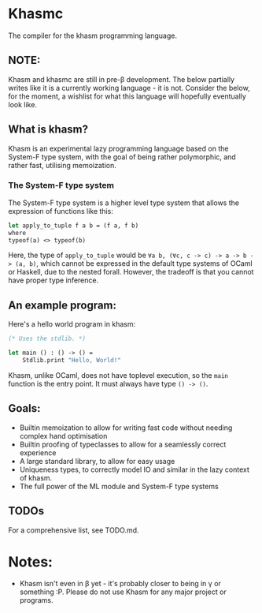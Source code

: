 # Khasmc

The compiler for the khasm programming language.

## NOTE:

Khasm and khasmc are still in pre-β development.
The below partially writes like it is a currently working language - it is not.
Consider the below, for the moment, a wishlist for what this language will hopefully eventually look like.

## What is khasm?

Khasm is an experimental lazy programming language based on the System-F type system, with the goal of being rather polymorphic, and rather fast, utilising memoization.

### The System-F type system

The System-F type system is a higher level type system that allows the expression of functions like this:

```ocaml
let apply_to_tuple f a b = (f a, f b)
where
typeof(a) <> typeof(b)
```
Here, the type of `apply_to_tuple` would be `∀a b, (∀c, c -> c) -> a -> b -> (a, b)`, which cannot be expressed in the default type systems of OCaml or Haskell, due to the nested forall. However, the tradeoff is that you cannot have proper type inference.

## An example program:

Here's a hello world program in khasm:

```ocaml
(* Uses the stdlib. *)

let main () : () -> () =
    Stdlib.print "Hello, World!"

```
Khasm, unlike OCaml, does not have toplevel execution, so the `main` function is the entry point. It must always have type `() -> ()`.

## Goals:

- Builtin memoization to allow for writing fast code without needing complex hand optimisation
- Builtin proofing of typeclasses to allow for a seamlessly correct experience
- A large standard library, to allow for easy usage
- Uniqueness types, to correctly model IO and similar in the lazy context of khasm.
- The full power of the ML module and System-F type systems

## TODOs

For a comprehensive list, see TODO.md.

# Notes:

- Khasm isn't even in β yet - it's probably closer to being in γ or something :P. Please do not use Khasm for any major project or programs.
